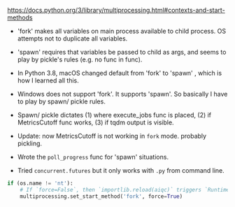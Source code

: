 https://docs.python.org/3/library/multiprocessing.html#contexts-and-start-methods
- 'fork' makes all variables on main process available to child process. OS attempts not to duplicate all variables.
- 'spawn' requires that variables be passed to child as args, and seems to play by pickle's rules (e.g. no func in func).

- In Python 3.8, macOS changed default from 'fork' to 'spawn' , which is how I learned all this.
- Windows does not support 'fork'. It supports 'spawn'. So basically I have to play by spawn/ pickle rules.
- Spawn/ pickle dictates (1) where execute_jobs func is placed, (2) if MetricsCutoff func works, (3) if tqdm output is visible.
- Update: now MetricsCutoff is not working in `fork` mode. probably pickling.
- Wrote the `poll_progress` func for 'spawn' situations.
- Tried `concurrent.futures` but it only works with `.py` from command line.

```python
if (os.name != 'nt'):
	# If `force=False`, then `importlib.reload(aiqc)` triggers `RuntimeError: context already set`.
	multiprocessing.set_start_method('fork', force=True)
```